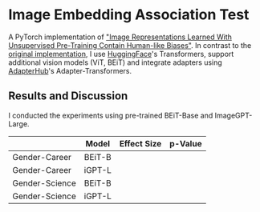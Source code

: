 # Image Embedding Association Test
A PyTorch implementation of ["Image Representations Learned With Unsupervised Pre-Training Contain Human-like Biases"](https://arxiv.org/pdf/2010.15052.pdf). In contrast to the [original implementation](https://github.com/ryansteed/ieat), I use [HuggingFace](https://huggingface.co/docs/transformers/model_doc/imagegpt)'s Transformers, support additional vision models (ViT, BEiT) and integrate adapters using [AdapterHub](https://adapterhub.ml)'s Adapter-Transformers.

## Results and Discussion 

I conducted the experiments using pre-trained BEiT-Base and ImageGPT-Large. 

|                 | Model         | Effect Size   | p-Value       |
| --------------- |:-------------:|:-------------:|:-------------:|
| Gender-Career   | BEiT-B        |      |       |  
| Gender-Career   | iGPT-L        |      |       |  
| Gender-Science  | BEiT-B        |      |       |  
| Gender-Science  | iGPT-L        |      |       |  
